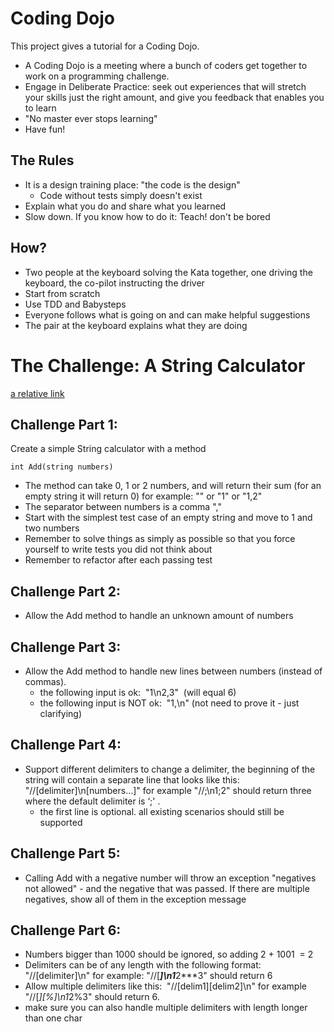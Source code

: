 # Coding Dojo 
This project gives a tutorial for a Coding Dojo.
- A Coding Dojo is a meeting where a bunch of coders get together to work on a programming challenge.
- Engage in Deliberate Practice: seek out experiences that will stretch your skills just the right amount, and give you feedback that enables you to learn
- "No master ever stops learning"
- Have fun!

## The Rules
- It is a design training place: "the code is the design"
	- Code without tests simply doesn't exist
- Explain what you do and share what you learned
- Slow down. If you know how to do it: Teach! don't be bored

## How?
- Two people at the keyboard solving the Kata together, one driving the keyboard, the co-pilot instructing the driver
- Start from scratch
- Use TDD and Babysteps
- Everyone follows what is going on and can make helpful suggestions
- The pair at the keyboard explains what they are doing

# The Challenge: A String Calculator

[a relative link](other_file.md)

## Challenge Part 1:
Create a simple String calculator with a method
~~~~
int Add(string numbers)
~~~~
- The method can take 0, 1 or 2 numbers, and will return their sum (for an empty string it will return 0) for example: "" or "1" or "1,2"
- The separator between numbers is a comma ","
- Start with the simplest test case of an empty string and move to 1 and two numbers
- Remember to solve things as simply as possible so that you force yourself to write tests you did not think about
- Remember to refactor after each passing test

## Challenge Part 2:
- Allow the Add method to handle an unknown amount of numbers

## Challenge Part 3:
- Allow the Add method to handle new lines between numbers (instead of commas).
	- the following input is ok:  "1\n2,3"  (will equal 6)
	- the following input is NOT ok:  "1,\n" (not need to prove it - just clarifying)

## Challenge Part 4:
- Support different delimiters to change a delimiter, the beginning of the string will contain a separate line that looks like this:   "//[delimiter]\n[numbers…]" for example "//;\n1;2" should return three where the default delimiter is ‘;' .
	- the first line is optional. all existing scenarios should still be supported

## Challenge Part 5:
- Calling Add with a negative number will throw an exception "negatives not allowed" - and the negative that was passed. If there are multiple negatives, show all of them in the exception message

## Challenge Part 6:
- Numbers bigger than 1000 should be ignored, so adding 2 + 1001  = 2
- Delimiters can be of any length with the following format:  "//[delimiter]\n" for example: "//[***]\n1***2***3" should return 6
- Allow multiple delimiters like this:  "//[delim1][delim2]\n" for example "//[*][%]\n1*2%3" should return 6.
- make sure you can also handle multiple delimiters with length longer than one char
